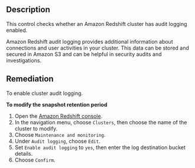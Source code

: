 ## Description

This control checks whether an Amazon Redshift cluster has audit logging enabled.

Amazon Redshift audit logging provides additional information about connections and user activities in your cluster. This data can be stored and secured in Amazon S3 and can be helpful in security audits and investigations.

## Remediation

To enable cluster audit logging.

**To modify the snapshot retention period**

1. Open the [Amazon Redshift console](https://console.aws.amazon.com/redshift/).
2. In the navigation menu, choose `Clusters`, then choose the name of the cluster to modify.
3. Choose `Maintenance and monitoring`.
4. Under `Audit logging`, choose `Edit`.
5. Set `Enable audit logging` to `yes`, then enter the log destination bucket details.
6. Choose `Confirm`.